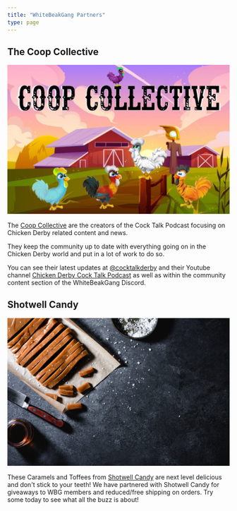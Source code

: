 ```yaml
---
title: "WhiteBeakGang Partners"
type: page
---
```


## The Coop Collective

![The Coop Collective](/images/partners/CoopCollectiveHero.jpg "The Coop Collective")

The [Coop Collective](https://coopcollective.io) are the creators of the Cock Talk Podcast focusing on Chicken Derby related content and news.

They keep the community up to date with everything going on in the Chicken Derby world and put in a lot of work to do so.

You can see their latest updates at [@cocktalkderby](https://twitter.com/@cocktalkderby) and their Youtube channel [Chicken Derby Cock Talk Podcast](https://www.youtube.com/channel/UC3YfNW0BMe-qaavWOj-Kp8Q) as well as within the community content section of the WhiteBeakGang Discord.

## Shotwell Candy

![Shotwell Candy](/images/partners/ShotwellCandy.jpeg "Shotwell Candy")

These Caramels and Toffees from [Shotwell Candy](https://www.shotwellcandy.com/) are next level delicious and don't stick to your teeth! We have partnered with Shotwell Candy for giveaways to WBG members and reduced/free shipping on orders. Try some today to see what all the buzz is about!

